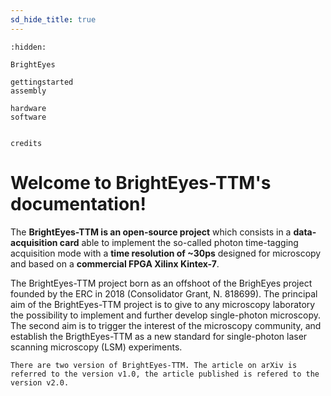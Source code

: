 ```yaml
---
sd_hide_title: true
---
```


```{toctree}
:hidden:

BrightEyes

gettingstarted
assembly

hardware
software


credits
```

# Welcome to BrightEyes-TTM's documentation!

The **BrightEyes-TTM is an open-source project** which consists in a **data-acquisition card** able to implement the so-called photon time-tagging acquisition mode with a **time resolution of ~30ps** designed for microscopy and based on a **commercial FPGA Xilinx Kintex-7**.

The BrightEyes-TTM project born as an offshoot of the BrighEyes project founded by the ERC in 2018 (Consolidator Grant, N. 818699). The principal aim of the BrightEyes-TTM project is to give to any microscopy laboratory the possibility to implement and further develop single-photon microscopy. The second aim is to trigger the interest of the microscopy community, and establish the BrigthEyes-TTM as a new standard for single-photon laser scanning microscopy (LSM) experiments.

```{note}
There are two version of BrightEyes-TTM. The article on arXiv is referred to the version v1.0, the article published is refered to the version v2.0.
```

